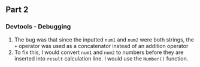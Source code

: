 ## Part 2
### Devtools - Debugging
1. The bug was that since the inputted `num1` and `num2` were both strings, the `+` operator was used as a concatenator instead of an addition operator
2. To fix this, I would convert `num1` and `num2` to numbers before they are inserted into `result` calculation line. I would use the `Number()` function.
